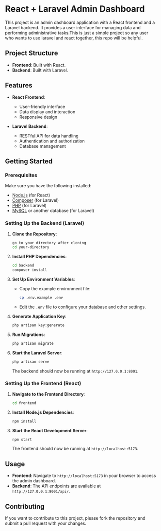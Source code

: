 # React + Laravel Admin Dashboard

This project is an admin dashboard application with a React frontend and a Laravel backend. It provides a user interface for managing data and performing administrative tasks.This is just a simple project so any user who wants to use laravel and react together, this repo will be helpful.

## Project Structure

- **Frontend**: Built with React.
- **Backend**: Built with Laravel.

## Features

- **React Frontend**:
  - User-friendly interface
  - Data display and interaction
  - Responsive design

- **Laravel Backend**:
  - RESTful API for data handling
  - Authentication and authorization
  - Database management

## Getting Started

### Prerequisites

Make sure you have the following installed:

- [Node.js](https://nodejs.org/) (for React)
- [Composer](https://getcomposer.org/) (for Laravel)
- [PHP](https://www.php.net/) (for Laravel)
- [MySQL](https://www.mysql.com/) or another database (for Laravel)

### Setting Up the Backend (Laravel)

1. **Clone the Repository**:
    ```bash
    go to your directory after cloning
    cd your-directory
    ```

2. **Install PHP Dependencies**:
    ```bash
    cd backend
    composer install
    ```

3. **Set Up Environment Variables**:
    - Copy the example environment file:
        ```bash
        cp .env.example .env
        ```
    - Edit the `.env` file to configure your database and other settings.

4. **Generate Application Key**:
    ```bash
    php artisan key:generate
    ```

5. **Run Migrations**:
    ```bash
    php artisan migrate
    ```

6. **Start the Laravel Server**:
    ```bash
    php artisan serve
    ```

   The backend should now be running at `http://127.0.0.1:8001`.

### Setting Up the Frontend (React)

1. **Navigate to the Frontend Directory**:
    ```bash
    cd frontend
    ```

2. **Install Node.js Dependencies**:
    ```bash
    npm install
    ```

3. **Start the React Development Server**:
    ```bash
    npm start
    ```

   The frontend should now be running at `http://localhost:5173`.

## Usage

- **Frontend**: Navigate to `http://localhost:5173` in your browser to access the admin dashboard.
- **Backend**: The API endpoints are available at `http://127.0.0.1:8001/api/`.

## Contributing

If you want to contribute to this project, please fork the repository and submit a pull request with your changes.



